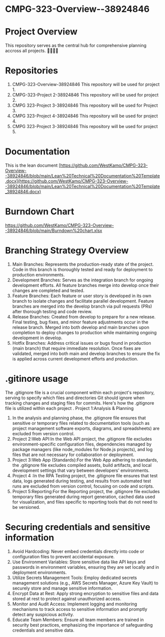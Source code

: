 # CMPG-323-Overview--38924846
# Project Overview
This repository serves as the central hub for comprehensive planning accross all projects.
🚴‍♀️🚴‍♂️
# Repositories
1. CMPG-323-Overview-38924846  This repository will be used for project 1.
2. CMPG-323-Project 2-38924846 This repository will be used for project 2.
3. CMPG 323-Project 3-38924846 This repository will be used for Project 3.
4. CMPG 323-Project 4-38924846 This repository will be used for project 4.
5. CMPG 323-Project 3-38924846 This repository will be used for project 5.

# Documentation
This is the lean document [https://github.com/WestKamo/CMPG-323-Overview--38924846/blob/main/Lean%20Technical%20Documentation%20Template.docx](https://github.com/WestKamo/CMPG-323-Overview--38924846/blob/main/Lean%20Technical%20Documentation%20Template_38924846.docx)  

# Burndown Chart
https://github.com/WestKamo/CMPG-323-Overview--38924846/blob/main/Burndown%20chart.xlsx


# Branching Strategy Overview
1.	Main Branches:
Represents the production-ready state of the project. Code in this branch is thoroughly tested and ready for deployment to production environments.
2.	Development Branches:
Serves as the integration branch for ongoing development efforts. All feature branches merge into develop once their changes are completed and tested.
3.	Feature Branches:
Each feature or user story is developed in its own branch to isolate changes and facilitate parallel development.
Feature branches are merged into the develop branch via pull requests (PRs) after thorough testing and code review.
4.	Release Branches:
Created from develop to prepare for a new release. Final testing, bug fixes, and minor feature adjustments occur in the release branch.
Merged into both develop and main branches upon completion to deploy changes to production while maintaining ongoing development in develop.
5.	Hotfix Branches:
Address critical issues or bugs found in production (main branch) that require immediate resolution.
 Once fixes are validated, merged into both main and develop branches to ensure the fix is applied across current development efforts and production.

# .gitinore usage
The .gitignore file is a crucial component within each project's repository, serving to specify which files and directories Git should ignore when tracking changes and staging files for commits. Here's how the .gitignore file is utilized within each project .
Project 1:Analysis & Planning
1. In the analysis and planning phase, the .gitignore file ensures that sensitive or temporary files related to documentation tools (such as project management software exports, diagrams, and spreadsheets) are excluded from version control.
2. Project 2:Web API:In the Web API project, the .gitignore file excludes environment-specific configuration files, dependencies managed by package managers (like node_modules for Node.js projects), and log files that are not necessary for collaboration or deployment.
3. Project 3:Web App (Standards):For the Web App adhering to standards, the .gitignore file excludes compiled assets, build artifacts, and local development settings that vary between developers' environments.
4. Project 4 :In the RPA Testing project, the .gitignore file ensures that test data, logs generated during testing, and results from automated test runs are excluded from version control, focusing on code and scripts.
5. Project 5:Reporting:For the Reporting project, the .gitignore file excludes temporary files generated during report generation, cached data used for visualization, and files specific to reporting tools that do not need to be versioned.

# Securing credentials and sensitive information
1.  Avoid Hardcoding: Never embed credentials directly into code or configuration files to prevent accidental exposure.
2. Use Environment Variables: Store sensitive data like API keys and passwords in environment variables, ensuring they are set locally and in deployment environments.
3. Utilize Secrets Management Tools: Employ dedicated secrets management solutions (e.g., AWS Secrets Manager, Azure Key Vault) to securely store and manage sensitive information.
4. Encrypt Data at Rest: Apply strong encryption to sensitive files and data stored at rest to protect against unauthorized access.
5.  Monitor and Audit Access: Implement logging and monitoring mechanisms to track access to sensitive information and promptly detect any suspicious activity.
6.  Educate Team Members: Ensure all team members are trained in security best practices, emphasizing the importance of safeguarding credentials and sensitive data.

